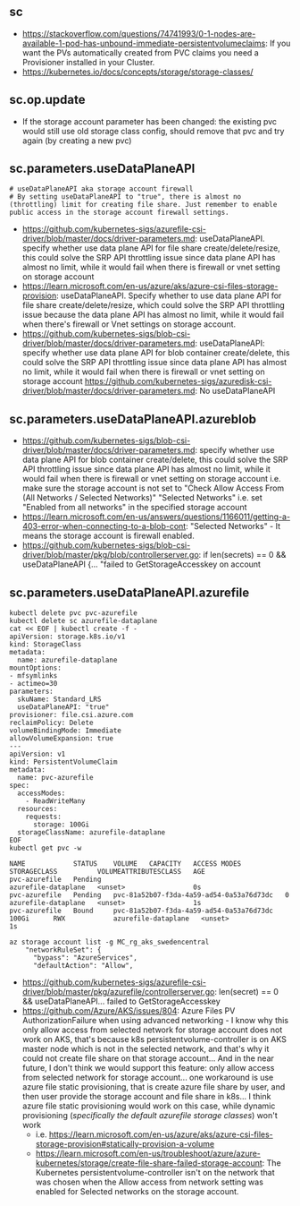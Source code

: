 ## sc
- https://stackoverflow.com/questions/74741993/0-1-nodes-are-available-1-pod-has-unbound-immediate-persistentvolumeclaims: If you want the PVs automatically created from PVC claims you need a Provisioner installed in your Cluster.
- https://kubernetes.io/docs/concepts/storage/storage-classes/
  
## sc.op.update

- If the storage account parameter has been changed: the existing pvc would still use old storage class config, should remove that pvc and try again (by creating a new pvc)

## sc.parameters.useDataPlaneAPI
```
# useDataPlaneAPI aka storage account firewall
# By setting useDataPlaneAPI to "true", there is almost no (throttling) limit for creating file share. Just remember to enable public access in the storage account firewall settings.

```
- https://github.com/kubernetes-sigs/azurefile-csi-driver/blob/master/docs/driver-parameters.md: useDataPlaneAPI. specify whether use data plane API for file share create/delete/resize, this could solve the SRP API throttling issue since data plane API has almost no limit, while it would fail when there is firewall or vnet setting on storage account
- https://learn.microsoft.com/en-us/azure/aks/azure-csi-files-storage-provision: useDataPlaneAPI. Specify whether to use data plane API for file share create/delete/resize, which could solve the SRP API throttling issue because the data plane API has almost no limit, while it would fail when there's firewall or Vnet settings on storage account.
- https://github.com/kubernetes-sigs/blob-csi-driver/blob/master/docs/driver-parameters.md: useDataPlaneAPI: specify whether use data plane API for blob container create/delete, this could solve the SRP API throttling issue since data plane API has almost no limit, while it would fail when there is firewall or vnet setting on storage account
https://github.com/kubernetes-sigs/azuredisk-csi-driver/blob/master/docs/driver-parameters.md: No useDataPlaneAPI

## sc.parameters.useDataPlaneAPI.azureblob

- https://github.com/kubernetes-sigs/blob-csi-driver/blob/master/docs/driver-parameters.md: specify whether use data plane API for blob container create/delete, this could solve the SRP API throttling issue since data plane API has almost no limit, while it would fail when there is firewall or vnet setting on storage account i.e. make sure the storage account is not set to "Check Allow Access From (All Networks / Selected Networks)" "Selected Networks" i.e. set "Enabled from all networks" in the specified storage account
- https://learn.microsoft.com/en-us/answers/questions/1166011/getting-a-403-error-when-connecting-to-a-blob-cont: "Selected Networks" - It means the storage account is firewall enabled.
- https://github.com/kubernetes-sigs/blob-csi-driver/blob/master/pkg/blob/controllerserver.go: if len(secrets) == 0 && useDataPlaneAPI {... "failed to GetStorageAccesskey on account

## sc.parameters.useDataPlaneAPI.azurefile

```
kubectl delete pvc pvc-azurefile
kubectl delete sc azurefile-dataplane
cat << EOF | kubectl create -f -
apiVersion: storage.k8s.io/v1
kind: StorageClass
metadata:
  name: azurefile-dataplane
mountOptions:
- mfsymlinks
- actimeo=30
parameters:
  skuName: Standard_LRS
  useDataPlaneAPI: "true"
provisioner: file.csi.azure.com
reclaimPolicy: Delete
volumeBindingMode: Immediate
allowVolumeExpansion: true
---
apiVersion: v1
kind: PersistentVolumeClaim
metadata:
  name: pvc-azurefile
spec:
  accessModes:
    - ReadWriteMany
  resources:
    requests:
      storage: 100Gi
  storageClassName: azurefile-dataplane
EOF
kubectl get pvc -w

NAME            STATUS    VOLUME   CAPACITY   ACCESS MODES   STORAGECLASS          VOLUMEATTRIBUTESCLASS   AGE
pvc-azurefile   Pending                                      azurefile-dataplane   <unset>                 0s
pvc-azurefile   Pending   pvc-81a52b07-f3da-4a59-ad54-0a53a76d73dc   0                         azurefile-dataplane   <unset>                 1s
pvc-azurefile   Bound     pvc-81a52b07-f3da-4a59-ad54-0a53a76d73dc   100Gi      RWX            azurefile-dataplane   <unset>                 1s

az storage account list -g MC_rg_aks_swedencentral
    "networkRuleSet": {
      "bypass": "AzureServices",
      "defaultAction": "Allow",
```      

- https://github.com/kubernetes-sigs/azurefile-csi-driver/blob/master/pkg/azurefile/controllerserver.go: len(secret) == 0 && useDataPlaneAPI... failed to GetStorageAccesskey
- https://github.com/Azure/AKS/issues/804: Azure Files PV AuthorizationFailure when using advanced networking - I know why this only allow access from selected network for storage account does not work on AKS, that's because k8s persistentvolume-controller is on AKS master node which is not in the selected network, and that's why it could not create file share on that storage account... And in the near future, I don't think we would support this feature: only allow access from selected network for storage account... one workaround is use azure file static provisioning, that is create azure file share by user, and then user provide the storage account and file share in k8s... I think azure file static provisioning would work on this case, while dynamic provisioning (*specifically the default azurefile storage classes*) won't work
  - i.e. https://learn.microsoft.com/en-us/azure/aks/azure-csi-files-storage-provision#statically-provision-a-volume
  - https://learn.microsoft.com/en-us/troubleshoot/azure/azure-kubernetes/storage/create-file-share-failed-storage-account: The Kubernetes persistentvolume-controller isn't on the network that was chosen when the Allow access from network setting was enabled for Selected networks on the storage account.
